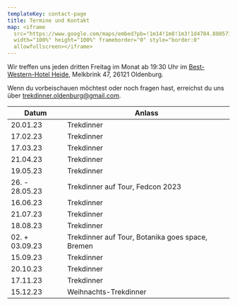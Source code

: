 ```yaml
---
templateKey: contact-page
title: Termine und Kontakt
map: <iframe
  src="https://www.google.com/maps/embed?pb=!1m14!1m8!1m3!1d4784.880571811187!2d8.202221!3d53.156139!3m2!1i1024!2i768!4f13.1!3m3!1m2!1s0x0%3A0xc8970fb1feaefc4c!2sBest+Western+Hotel+Heide+Oldenburg!5e0!3m2!1sen!2sus!4v1563031014541!5m2!1sen!2sus"
  width="100%" height="100%" frameborder="0" style="border:0"
  allowfullscreen></iframe>
---
```


Wir treffen uns jeden dritten Freitag im Monat ab 19:30 Uhr im [Best-Western-Hotel Heide](https://www.hotel-heide-oldenburg.de/), Melkbrink 47, 26121 Oldenburg.

Wenn du vorbeischauen möchtest oder noch fragen hast, erreichst du uns über [trekdinner.oldenburg@gmail.com](mailto:trekdinner.oldenburg@gmail.com).

| Datum          | Anlass                                           |
| -------------- | ------------------------------------------------ |
| 20.01.23       | Trekdinner                                       |
| 17.02.23       | Trekdinner                                       |
| 17.03.23       | Trekdinner                                       |
| 21.04.23       | Trekdinner                                       |
| 19.05.23       | Trekdinner                                       |
| 26. - 28.05.23 | Trekdinner auf Tour, Fedcon 2023                 |
| 16.06.23       | Trekdinner                                       |
| 21.07.23       | Trekdinner                                       |
| 18.08.23       | Trekdinner                                       |
| 02. + 03.09.23 | Trekdinner auf Tour, Botanika goes space, Bremen |
| 15.09.23       | Trekdinner                                       |
| 20.10.23       | Trekdinner                                       |
| 17.11.23       | Trekdinner                                       |
| 15.12.23       | Weihnachts-Trekdinner                            |
